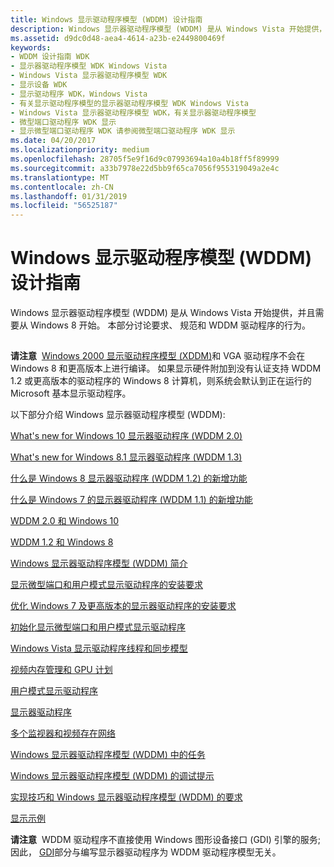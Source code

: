 ```yaml
---
title: Windows 显示驱动程序模型 (WDDM) 设计指南
description: Windows 显示器驱动程序模型 (WDDM) 是从 Windows Vista 开始提供，并且需要从 Windows 8 开始。 本部分讨论要求、 规范和 WDDM 驱动程序的行为。
ms.assetid: d9dc0d48-aea4-4614-a23b-e2449800469f
keywords:
- WDDM 设计指南 WDK
- 显示器驱动程序模型 WDK Windows Vista
- Windows Vista 显示器驱动程序模型 WDK
- 显示设备 WDK
- 显示驱动程序 WDK，Windows Vista
- 有关显示驱动程序模型的显示器驱动程序模型 WDK Windows Vista
- Windows Vista 显示器驱动程序模型 WDK，有关显示器驱动程序模型
- 微型端口驱动程序 WDK 显示
- 显示微型端口驱动程序 WDK 请参阅微型端口驱动程序 WDK 显示
ms.date: 04/20/2017
ms.localizationpriority: medium
ms.openlocfilehash: 28705f5e9f16d9c07993694a10a4b18ff5f89999
ms.sourcegitcommit: a33b7978e22d5bb9f65ca7056f955319049a2e4c
ms.translationtype: MT
ms.contentlocale: zh-CN
ms.lasthandoff: 01/31/2019
ms.locfileid: "56525187"
---
```

# <a name="windows-display-driver-model-wddm-design-guide"></a>Windows 显示驱动程序模型 (WDDM) 设计指南


Windows 显示器驱动程序模型 (WDDM) 是从 Windows Vista 开始提供，并且需要从 Windows 8 开始。 本部分讨论要求、 规范和 WDDM 驱动程序的行为。

## <span id="wddm_id"></span><span id="WDDM_ID"></span>


**请注意**  [Windows 2000 显示驱动程序模型 (XDDM)](windows-2000-display-driver-model-design-guide.md)和 VGA 驱动程序不会在 Windows 8 和更高版本上进行编译。 如果显示硬件附加到没有认证支持 WDDM 1.2 或更高版本的驱动程序的 Windows 8 计算机，则系统会默认到正在运行的 Microsoft 基本显示驱动程序。

 

以下部分介绍 Windows 显示器驱动程序模型 (WDDM):

[What's new for Windows 10 显示器驱动程序 (WDDM 2.0)](what-s-new-for-windows-threshold-display-drivers--wddm-2-0-.md)

[What's new for Windows 8.1 显示器驱动程序 (WDDM 1.3)](what-s-new-for-windows-8-1-display-drivers--wddm-1-3-.md)

[什么是 Windows 8 显示器驱动程序 (WDDM 1.2) 的新增功能](what-s-new-for-windows-8-display-drivers.md)

[什么是 Windows 7 的显示器驱动程序 (WDDM 1.1) 的新增功能](what-s-new-for-windows-7-display-drivers--wddm-1-1-.md)

[WDDM 2.0 和 Windows 10](wddm-2-0-and-windows-10.md)

[WDDM 1.2 和 Windows 8](wddm-in-windows-8.md)

[Windows 显示器驱动程序模型 (WDDM) 简介](introduction-to-the-windows-vista-and-later-display-driver-model.md)

[显示微型端口和用户模式显示驱动程序的安装要求](installing-display-miniport-and-user-mode-display-drivers.md)

[优化 Windows 7 及更高版本的显示器驱动程序的安装要求](installing-display-drivers-optimized-for-windows-7-and-later.md)

[初始化显示微型端口和用户模式显示驱动程序](initializing-display-miniport-and-user-mode-display-drivers.md)

[Windows Vista 显示驱动程序线程和同步模型](windows-vista-display-driver-threading-and-synchronization-model.md)

[视频内存管理和 GPU 计划](video-memory-management-and-gpu-scheduling.md)

[用户模式显示驱动程序](user-mode-display-drivers.md)

[显示器驱动程序](monitor-drivers.md)

[多个监视器和视频存在网络](multiple-monitors-and-video-present-networks.md)

[Windows 显示器驱动程序模型 (WDDM) 中的任务](tasks-in-the-windows-vista-display-driver-model.md)

[Windows 显示器驱动程序模型 (WDDM) 的调试提示](debugging-tips-for-the-windows-vista-display-driver-model.md)

[实现技巧和 Windows 显示器驱动程序模型 (WDDM) 的要求](implementation-tips-and-requirements-for-the-windows-vista-display-dri.md)

[显示示例](display-samples.md)

**请注意**  WDDM 驱动程序不直接使用 Windows 图形设备接口 (GDI) 引擎的服务; 因此， [GDI](gdi.md)部分与编写显示器驱动程序为 WDDM 驱动程序模型无关。

 

 

 





